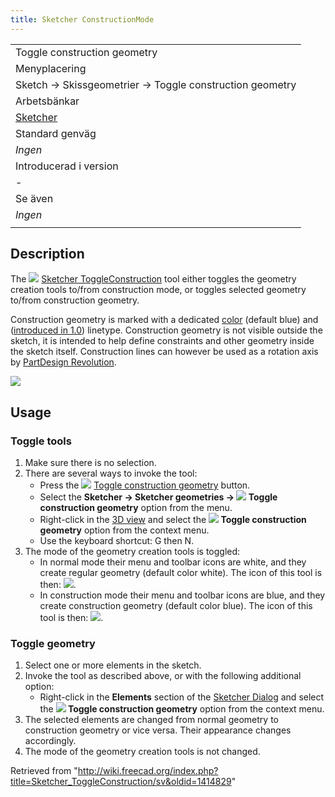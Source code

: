 ```yaml
---
title: Sketcher ConstructionMode
---
```

|  |
| --- |
| Toggle construction geometry |
| Menyplacering |
| Sketch → Skissgeometrier → Toggle construction geometry |
| Arbetsbänkar |
| [Sketcher](/Sketcher_Workbench/sv "Sketcher Workbench/sv") |
| Standard genväg |
| *Ingen* |
| Introducerad i version |
| - |
| Se även |
| *Ingen* |
|  |

## Description

The ![](/images/Sketcher_ToggleConstruction.svg) [Sketcher ToggleConstruction](/Sketcher_ToggleConstruction "Sketcher ToggleConstruction") tool either toggles the geometry creation tools to/from construction mode, or toggles selected geometry to/from construction geometry.

Construction geometry is marked with a dedicated [color](/Sketcher_Preferences#Appearance "Sketcher Preferences") (default blue) and ([introduced in 1.0](/Release_notes_1.0 "Release notes 1.0")) linetype. Construction geometry is not visible outside the sketch, it is intended to help define constraints and other geometry inside the sketch itself. Construction lines can however be used as a rotation axis by [PartDesign Revolution](/PartDesign_Revolution "PartDesign Revolution").

![](/images/Sketcher_ConstructionMode_fr_01.png)

## Usage

### Toggle tools

1. Make sure there is no selection.
2. There are several ways to invoke the tool:
   * Press the ![](/images/Sketcher_ToggleConstruction.svg) [Toggle construction geometry](/Sketcher_ToggleConstruction "Sketcher ToggleConstruction") button.
   * Select the **Sketcher → Sketcher geometries → ![](/images/Sketcher_ToggleConstruction.svg) Toggle construction geometry** option from the menu.
   * Right-click in the [3D view](/3D_view "3D view") and select the **![](/images/Sketcher_ToggleConstruction.svg) Toggle construction geometry** option from the context menu.
   * Use the keyboard shortcut: G then N.
3. The mode of the geometry creation tools is toggled:
   * In normal mode their menu and toolbar icons are white, and they create regular geometry (default color white). The icon of this tool is then: ![](/images/Sketcher_ToggleConstruction.svg).
   * In construction mode their menu and toolbar icons are blue, and they create construction geometry (default color blue). The icon of this tool is then: ![](/images/Sketcher_ToggleConstruction_Constr.svg).

### Toggle geometry

1. Select one or more elements in the sketch.
2. Invoke the tool as described above, or with the following additional option:
   * Right-click in the **Elements** section of the [Sketcher Dialog](/Sketcher_Dialog "Sketcher Dialog") and select the **![](/images/Sketcher_ToggleConstruction.svg) Toggle construction geometry** option from the context menu.
3. The selected elements are changed from normal geometry to construction geometry or vice versa. Their appearance changes accordingly.
4. The mode of the geometry creation tools is not changed.

Retrieved from "<http://wiki.freecad.org/index.php?title=Sketcher_ToggleConstruction/sv&oldid=1414829>"